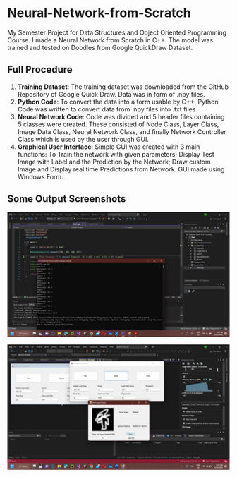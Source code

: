 # Neural-Network-from-Scratch

My Semester Project for Data Structures and Object Oriented Programming Course. I made a Neural Network from Scratch in C++. The model was trained and tested on Doodles from Google QuickDraw Dataset.

## Full Procedure

1.	**Training Dataset**: The training dataset was downloaded from the GitHub Repository of Google Quick Draw. Data was in form of .npy files.
2.	**Python Code**: To convert the data into a form usable by C++, Python Code was written to convert data from .npy files into .txt files.
3.	 **Neural Network Code**: Code was divided and 5 header files containing 5 classes were created. These consisted of Node Class, Layer Class, Image Data Class, Neural Network Class, and finally Network Controller Class which is used by the user through GUI.
4.	**Graphical User Interface**: Simple GUI was created with 3 main functions: To Train the network with given parameters; Display Test Image with Label and the Prediction by the Network; Draw custom Image and Display real time Predictions from Network. GUI made using Windows Form.

## Some Output Screenshots

![ScreenShot(Training Proof).png](https://github.com/zakmalik9/Neural-Network-from-Scratch/blob/main/ScreenShot(Training%20Proof).png)

![ScreenShot(GUI Output).png](https://github.com/zakmalik9/Neural-Network-from-Scratch/blob/main/ScreenShot(GUI%20Output).png)
